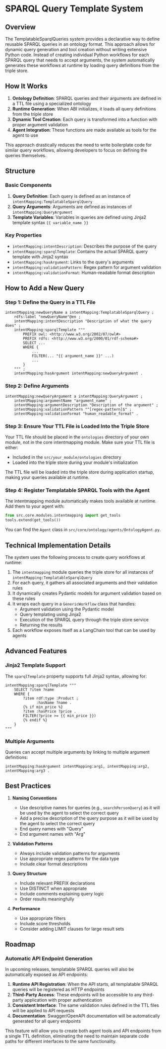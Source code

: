 # SPARQL Query Template System

## Overview
The TemplatableSparqlQueries system provides a declarative way to define reusable SPARQL queries in an ontology format. This approach allows for dynamic query generation and tool creation without writing extensive Python code. Instead of creating individual Python workflows for each SPARQL query that needs to accept arguments, the system automatically generates these workflows at runtime by loading query definitions from the triple store.

## How It Works

1. **Ontology Definition**: SPARQL queries and their arguments are defined in a TTL file using a specialized ontology
2. **Runtime Generation**: When ABI initializes, it loads all query definitions from the triple store
3. **Dynamic Tool Creation**: Each query is transformed into a function with proper argument validation
4. **Agent Integration**: These functions are made available as tools for the agent to use

This approach drastically reduces the need to write boilerplate code for similar query workflows, allowing developers to focus on defining the queries themselves.

## Structure

### Basic Components
1. **Query Definition**: Each query is defined as an instance of `intentMapping:TemplatableSparqlQuery`
2. **Query Arguments**: Arguments are defined as instances of `intentMapping:QueryArgument`
3. **Template Variables**: Variables in queries are defined using Jinja2 template syntax `{{ variable_name }}`

### Key Properties
- `intentMapping:intentDescription`: Describes the purpose of the query
- `intentMapping:sparqlTemplate`: Contains the actual SPARQL query template with Jinja2 syntax
- `intentMapping:hasArgument`: Links to the query's arguments
- `intentMapping:validationPattern`: Regex pattern for argument validation
- `intentMapping:validationFormat`: Human-readable format description

## How to Add a New Query

### Step 1: Define the Query in a TTL File
```turtle
intentMapping:newQueryName a intentMapping:TemplatableSparqlQuery ;
    rdfs:label "newQueryName"@en ;
    intentMapping:intentDescription "Description of what the query does" ;
    intentMapping:sparqlTemplate """
        PREFIX owl: <http://www.w3.org/2002/07/owl#>
        PREFIX rdfs: <http://www.w3.org/2000/01/rdf-schema#>
        SELECT ...
        WHERE {
            ...
            FILTER(... "{{ argument_name }}" ...)
            ...
        }
    """ ;
    intentMapping:hasArgument intentMapping:newQueryArgument .
```

### Step 2: Define Arguments
```turtle
intentMapping:newQueryArgument a intentMapping:QueryArgument ;
    intentMapping:argumentName "argument_name" ;
    intentMapping:argumentDescription "Description of the argument" ;
    intentMapping:validationPattern "^[regex-pattern]$" ;
    intentMapping:validationFormat "human_readable_format" .
```

### Step 3: Ensure Your TTL File is Loaded Into the Triple Store
Your TTL file should be placed in the `ontologies` directory of your own module, not in the core intentmapping module. Make sure your TTL file is either:
- Included in the `src/your_module/ontologies` directory
- Loaded into the triple store during your module's initialization

The TTL file will be loaded into the triple store during application startup, making your queries available at runtime.

### Step 4: Register Templatable SPARQL Tools with the Agent
The intentmapping module automatically makes tools available at runtime. Add them to your agent with:

```python
from src.core.modules.intentmapping import get_tools
tools.extend(get_tools())
```

You can find the `Agent` class in `src/core/ontology/agents/OntologyAgent.py`.

## Technical Implementation Details

The system uses the following process to create query workflows at runtime:

1. The `intentmapping` module queries the triple store for all instances of `intentMapping:TemplatableSparqlQuery`
2. For each query, it gathers all associated arguments and their validation rules
3. It dynamically creates Pydantic models for argument validation based on these rules
4. It wraps each query in a `GenericWorkflow` class that handles:
   - Argument validation using the Pydantic model
   - Query templating using Jinja2
   - Execution of the SPARQL query through the triple store service
   - Returning the results
5. Each workflow exposes itself as a LangChain tool that can be used by agents

## Advanced Features

### Jinja2 Template Support
The `sparqlTemplate` property supports full Jinja2 syntax, allowing for:

```turtle
intentMapping:sparqlTemplate """
    SELECT ?item ?name
    WHERE {
        ?item rdf:type :Product ;
              :hasName ?name .
        {% if min_price %}
        ?item :hasPrice ?price .
        FILTER(?price >= {{ min_price }})
        {% endif %}
    }
"""
```

### Multiple Arguments
Queries can accept multiple arguments by linking to multiple argument definitions:

```turtle
intentMapping:hasArgument intentMapping:arg1, intentMapping:arg2, intentMapping:arg3 .
```

## Best Practices

1. **Naming Conventions**
   - Use descriptive names for queries (e.g., `searchPersonQuery`) as it will be used by the agent to select the correct query
   - Add a precise description of the query purpose as it will be used by the agent to select the correct query
   - End query names with "Query"
   - End argument names with "Arg"

2. **Validation Patterns**
   - Always include validation patterns for arguments
   - Use appropriate regex patterns for the data type
   - Include clear format descriptions

3. **Query Structure**
   - Include relevant PREFIX declarations
   - Use DISTINCT when appropriate
   - Include comments explaining query logic
   - Order results meaningfully

4. **Performance**
   - Use appropriate filters
   - Include score thresholds
   - Consider adding LIMIT clauses for large result sets

## Roadmap

### Automatic API Endpoint Generation
In upcoming releases, templatable SPARQL queries will also be automatically exposed as API endpoints:

1. **Runtime API Registration**: When the API starts, all templatable SPARQL queries will be registered as HTTP endpoints
2. **Third-Party Access**: These endpoints will be accessible to any third-party application with proper authentication
3. **Consistent Interface**: The same validation rules defined in the TTL files will be applied to API requests
4. **Documentation**: Swagger/OpenAPI documentation will be automatically generated for all query endpoints

This feature will allow you to create both agent tools and API endpoints from a single TTL definition, eliminating the need to maintain separate code paths for different interfaces to the same functionality.

